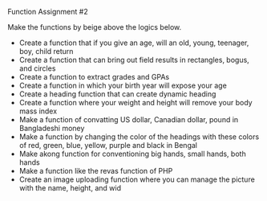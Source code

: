 Function Assignment #2

Make the functions by beige above the logics below.
- Create a function that if you give an age, will an old, young, teenager, boy, child return
- Create a function that can bring out field results in rectangles, bogus, and circles
- Create a function to extract grades and GPAs
- Create a function in which your birth year will expose your age
- Create a heading function that can create dynamic heading
- Create a function where your weight and height will remove your body mass index
- Make a function of convatting US dollar, Canadian dollar, pound in Bangladeshi money
- Make a function by changing the color of the headings with these colors of red, green, blue, yellow, purple and black in Bengal
- Make akong function for conventioning big hands, small hands, both hands
- Make a function like the revas function of PHP
- Create an image uploading function where you can manage the picture with the name, height, and wid